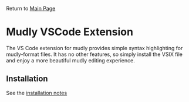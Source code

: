 Return to [Main Page](../README.md)

# Mudly VSCode Extension

The VS Code extension for mudly provides simple syntax highlighting for mudly-format files. It has no other features, so simply install the VSIX file and enjoy a more beautiful mudly editing experience.

## Installation

See the [installation notes](../docs/installation.md)